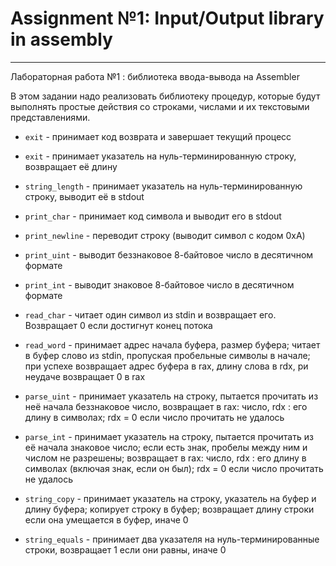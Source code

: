 # Assignment №1: Input/Output library in assembly
---
Лабораторная работа №1 : библиотека ввода-вывода на Assembler


В этом задании надо реализовать библиотеку процедур, которые будут выполнять простые действия со строками, числами и их текстовыми представлениями.

* `exit` - принимает код возврата и завершает текущий процесс

* `exit` - принимает указатель на нуль-терминированную строку, возвращает её длину

* `string_length` - принимает указатель на нуль-терминированную строку, выводит её в stdout

* `print_char` - принимает код символа и выводит его в stdout

* `print_newline` - переводит строку (выводит символ с кодом 0xA)

* `print_uint` - выводит беззнаковое 8-байтовое число в десятичном формате 

* `print_int` - выводит знаковое 8-байтовое число в десятичном формате 

* `read_char` - читает один символ из stdin и возвращает его. Возвращает 0 если достигнут конец потока

* `read_word` - принимает адрес начала буфера, размер буфера; читает в буфер слово из stdin, пропуская пробельные символы в начале; при успехе возвращает адрес буфера в rax, длину слова в rdx, ри неудаче возвращает 0 в rax

* `parse_uint` - принимает указатель на строку, пытается прочитать из неё начала беззнаковое число, возвращает в rax: число, rdx : его длину в символах; rdx = 0 если число прочитать не удалось

* `parse_int` - принимает указатель на строку, пытается прочитать из её начала знаковое число; если есть знак, пробелы между ним и числом не разрешены; возвращает в rax: число, rdx : его длину в символах (включая знак, если он был); rdx = 0 если число прочитать не удалось

* `string_copy` - принимает указатель на строку, указатель на буфер и длину буфера; копирует строку в буфер; возвращает длину строки если она умещается в буфер, иначе 0

* `string_equals` - принимает два указателя на нуль-терминированные строки, возвращает 1 если они равны, иначе 0
